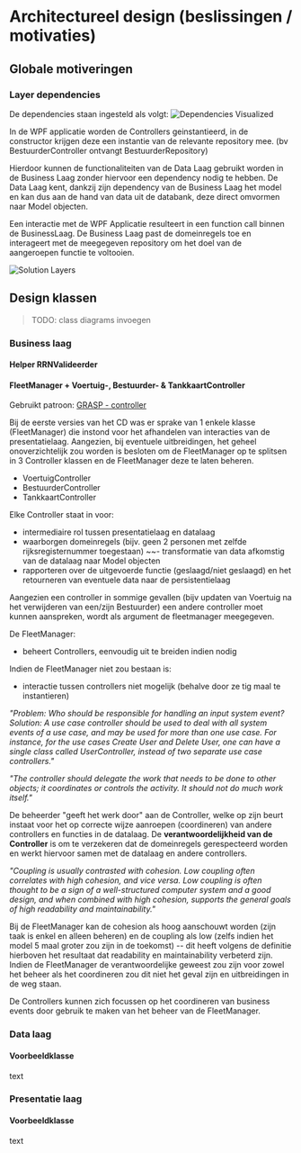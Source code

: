 # Architectureel design (beslissingen / motivaties)

## Globale motiveringen

### Layer dependencies

De dependencies staan ingesteld als volgt:
![Dependencies Visualized](https://i.imgur.com/hR0gUvS.png)

In de WPF applicatie worden de Controllers geinstantieerd, in de constructor krijgen deze een instantie van de relevante repository mee. (bv BestuurderController ontvangt BestuurderRepository)

Hierdoor kunnen de functionaliteiten van de Data Laag gebruikt worden in de Business Laag zonder hiervoor een dependency nodig te hebben.
De Data Laag kent, dankzij zijn dependency van de Business Laag het model en kan dus aan de hand van data uit de databank, deze direct omvormen naar Model objecten.

Een interactie met de WPF Applicatie resulteert in een function call binnen de BusinessLaag.
De Business Laag past de domeinregels toe en interageert met de meegegeven repository om het doel van de aangeroepen functie te voltooien.

![Solution Layers](https://media.discordapp.net/attachments/893108471011090502/895043004274974780/1920px-Overview_of_a_three-tier_application_vectorVersion.png)

## Design klassen

>TODO: class diagrams invoegen

### Business laag

#### Helper **RRNValideerder**

#### **FleetManager + Voertuig-, Bestuurder- & TankkaartController**

Gebruikt patroon: [GRASP - controller](https://en.wikipedia.org/wiki/GRASP_(object-oriented_design))

Bij de eerste versies van het CD was er sprake van 1 enkele klasse (FleetManager) die instond voor het afhandelen van interacties van de presentatielaag.
Aangezien, bij eventuele uitbreidingen, het geheel onoverzichtelijk zou worden is besloten om de FleetManager op te splitsen in 3 Controller klassen en de FleetManager deze te laten beheren.

- VoertuigController
- BestuurderController
- TankkaartController

Elke Controller staat in voor:
- intermediaire rol tussen presentatielaag en datalaag
- waarborgen domeinregels (bijv. geen 2 personen met zelfde rijksregisternummer toegestaan)
~~- transformatie van data afkomstig van de datalaag naar Model objecten
- rapporteren over de uitgevoerde functie (geslaagd/niet geslaagd) en het retourneren van eventuele data naar de persistentielaag

Aangezien een controller in sommige gevallen (bijv updaten van Voertuig na het verwijderen van een/zijn Bestuurder) een andere controller moet kunnen aanspreken,
wordt als argument de fleetmanager meegegeven.

De FleetManager:
- beheert Controllers, eenvoudig uit te breiden indien nodig

Indien de FleetManager niet zou bestaan is:
- interactie tussen controllers niet mogelijk (behalve door ze tig maal te instantieren)

*"Problem: Who should be responsible for handling an input system event?
Solution: A use case controller should be used to deal with all system events of a use case, and may be used for more than one use case. For instance, for the use cases Create User and Delete User, one can have a single class called UserController, instead of two separate use case controllers."*

*"The controller should delegate the work that needs to be done to other objects; it coordinates or controls the activity. It should not do much work itself."*

De beheerder "geeft het werk door" aan de Controller, welke op zijn beurt instaat voor het op correcte wijze aanroepen (coordineren) van andere controllers en functies in de datalaag.
De **verantwoordelijkheid van de Controller** is om te verzekeren dat de domeinregels gerespecteerd worden en werkt hiervoor samen met de datalaag en andere controllers.

*"Coupling is usually contrasted with cohesion. Low coupling often correlates with high cohesion, and vice versa. Low coupling is often thought to be a sign of a well-structured computer system and a good design, and when combined with high cohesion, supports the general goals of high readability and maintainability."*

Bij de FleetManager kan de cohesion als hoog aanschouwt worden (zijn taak is enkel en alleen beheren) en de coupling als low (zelfs indien het model 5 maal groter zou zijn in de toekomst) -- dit heeft volgens de definitie hierboven het resultaat dat readability en maintainability verbeterd zijn. Indien de FleetManager de verantwoordelijke geweest zou zijn voor zowel het beheer als het coordineren zou dit niet het geval zijn en uitbreidingen in de weg staan.

De Controllers kunnen zich focussen op het coordineren van business events door gebruik te maken van het beheer van de FleetManager.

### Data laag

#### Voorbeeldklasse

text

### Presentatie laag

#### Voorbeeldklasse

text
